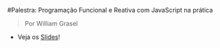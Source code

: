 #Palestra: Programação Funcional e Reativa com JavaScript na prática

> Por William Grasel

- Veja os [Slides](https://slides.com/williamgrasel/programao-funcional-e-reativa-com-javascript)!
